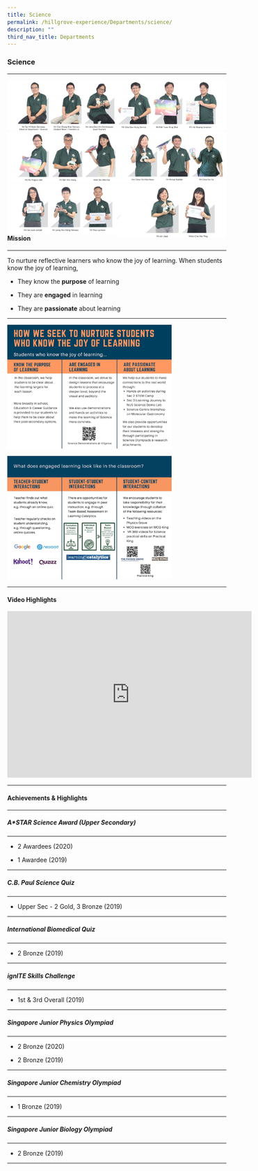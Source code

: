 ```yaml
---
title: Science
permalink: /hillgrove-experience/Departments/science/
description: ""
third_nav_title: Departments
---
```

### **Science**

------------------------------------------------------------------
<img src="/images/sci%201.jpg" 
     style="width:50%" align=left>
<img src="/images/sci%202.jpg" 
     style="width:50%" align=right>
<br><br><br><br><br><br>		 		 
<img src="/images/sci%203.jpg" 
     style="width:50%" align=left>
<img src="/images/sci%204.jpg" 
     style="width:50%" align=right>
<br><br><br><br><br><br>		 		 
<img src="/images/sci%205.jpg" 
     style="width:50%" align=left>
<img src="/images/sci%206.jpg" 
     style="width:50%" align=right>		 

------------------------------------------------------------------
<br><br><br><br>
#### **Mission**

------------------------------------------------------------------
To nurture reflective learners who know the joy of learning.
When students know the joy of learning,

*   They know the **purpose** of learning
    
*   They are **engaged** in learning
    
*   They are **passionate** about learning

------------------------------------------------------------------

<img src="/images/joy%20in%20learning%201.jpg" 
     style="width:75%">
		 
<img src="/images/joy%20in%20learning%202.jpg" 
     style="width:75%">
		 
------------------------------------------------------------------
#### **Video Highlights**

<iframe width="562" height="382" src="https://www.youtube.com/embed/lB7IXy19uyY" title="Science Demonstrations at Hillgrove" frameborder="0" allow="accelerometer; autoplay; clipboard-write; encrypted-media; gyroscope; picture-in-picture" allowfullscreen></iframe>

------------------------------------------------------------------
#### **Achievements & Highlights**

------------------------------------------------------------------
##### **A*STAR Science Award (Upper Secondary)**

------------------------------------------------------------------
*   2 Awardees (2020)
    
*   1 Awardee (2019)

------------------------------------------------------------------
##### **C.B. Paul Science Quiz**

------------------------------------------------------------------
* Upper Sec - 2 Gold, 3 Bronze (2019)

------------------------------------------------------------------
##### **International Biomedical Quiz**

------------------------------------------------------------------
* 2 Bronze (2019)

------------------------------------------------------------------
##### **ignITE Skills Challenge**

------------------------------------------------------------------
* 1st & 3rd Overall (2019)

------------------------------------------------------------------
##### **Singapore Junior Physics Olympiad**

------------------------------------------------------------------
*   2 Bronze (2020)
    
*   2 Bronze (2019)

------------------------------------------------------------------
##### **Singapore Junior Chemistry Olympiad**

------------------------------------------------------------------
* 1 Bronze (2019)

------------------------------------------------------------------
##### **Singapore Junior Biology Olympiad**

------------------------------------------------------------------
* 2 Bronze (2019)

------------------------------------------------------------------